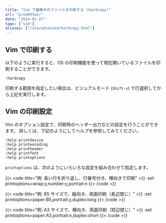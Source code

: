 ```yaml
---
title: "Vim で編集中のファイルを印刷する (hardcopy)"
url: "p/nw89tw2/"
date: "2014-01-27"
tags: ["vim"]
aliases: ["/vim/advanced/hardcopy.html"]
---
```


Vim で印刷する
----

以下のように実行すると、OS の印刷機能を使って現在開いているファイルを印刷することができます。

```
:hardcopy
```

印刷する範囲を指定したい場合は、ビジュアルモード (`Shift-v`) で行選択してから上記を実行します。


Vim の印刷設定
----

Vim のオプション設定で、印刷時のヘッダー出力などの設定を行うことができます。
詳しくは、下記のようにしてヘルプを参照してみてください。

```
:help printdevice
:help printencoding
:help printheader
:help printfont
:help printoptions
```

`printoptions` は、次のようにいろいろな設定を組み合わせて指定します。

{{< code title="例: 長い行を折り返し、行番号付き、横向きで印刷" >}}
:set printoptions=wrap:y,number:y,portrait:n
{{< /code >}}

{{< code title="例: B5 サイズで、縦向き、両面印刷（長辺閉じ）" >}}
:set printoptions=paper:B5,portrait:y,duplex:long
{{< /code >}}

{{< code title="例: A3 サイズで、横向き、両面印刷（短辺閉じ）" >}}
:set printoptions=paper:A3,portrait:n,duplex:short
{{< /code >}}

